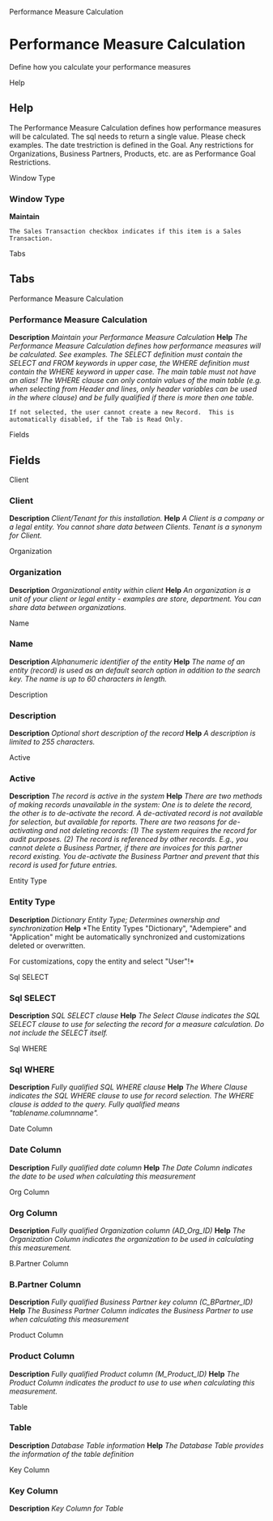 
Performance Measure Calculation
# Performance Measure Calculation


Define how you calculate your performance measures

Help
## Help

The Performance Measure Calculation defines how performance measures will be calculated. 
The sql needs to return a single value.  Please check examples.
The date trestriction is defined in the Goal. 
Any restrictions for Organizations, Business Partners, Products, etc. are  as Performance Goal Restrictions.

Window Type
### Window Type

**Maintain**

```
The Sales Transaction checkbox indicates if this item is a Sales Transaction.
```

Tabs
## Tabs


Performance Measure Calculation
### Performance Measure Calculation

**Description**
 *Maintain your Performance Measure Calculation*
**Help**
 *The Performance Measure Calculation defines how performance measures will be calculated. See examples.
The SELECT definition must contain the SELECT and FROM keywords in upper case, the WHERE definition must contain the WHERE keyword in upper case.  The main table must not have an alias!  The WHERE clause can only contain values of the main table (e.g. when selecting from Header and lines, only header variables can be used in the where clause) and be fully qualified if there is more then one table.*

```
If not selected, the user cannot create a new Record.  This is automatically disabled, if the Tab is Read Only.
```
Fields
## Fields


Client
### Client

**Description**
 *Client/Tenant for this installation.*
**Help**
 *A Client is a company or a legal entity. You cannot share data between Clients. Tenant is a synonym for Client.*

Organization
### Organization

**Description**
 *Organizational entity within client*
**Help**
 *An organization is a unit of your client or legal entity - examples are store, department. You can share data between organizations.*

Name
### Name

**Description**
 *Alphanumeric identifier of the entity*
**Help**
 *The name of an entity (record) is used as an default search option in addition to the search key. The name is up to 60 characters in length.*

Description
### Description

**Description**
 *Optional short description of the record*
**Help**
 *A description is limited to 255 characters.*

Active
### Active

**Description**
 *The record is active in the system*
**Help**
 *There are two methods of making records unavailable in the system: One is to delete the record, the other is to de-activate the record. A de-activated record is not available for selection, but available for reports.
There are two reasons for de-activating and not deleting records:
(1) The system requires the record for audit purposes.
(2) The record is referenced by other records. E.g., you cannot delete a Business Partner, if there are invoices for this partner record existing. You de-activate the Business Partner and prevent that this record is used for future entries.*

Entity Type
### Entity Type

**Description**
 *Dictionary Entity Type; Determines ownership and synchronization*
**Help**
 *The Entity Types "Dictionary", "Adempiere" and "Application" might be automatically synchronized and customizations deleted or overwritten.  

For customizations, copy the entity and select "User"!*

Sql SELECT
### Sql SELECT

**Description**
 *SQL SELECT clause*
**Help**
 *The Select Clause indicates the SQL SELECT clause to use for selecting the record for a measure calculation. Do not include the SELECT itself.*

Sql WHERE
### Sql WHERE

**Description**
 *Fully qualified SQL WHERE clause*
**Help**
 *The Where Clause indicates the SQL WHERE clause to use for record selection. The WHERE clause is added to the query. Fully qualified means "tablename.columnname".*

Date Column
### Date Column

**Description**
 *Fully qualified date column*
**Help**
 *The Date Column indicates the date to be used when calculating this measurement*

Org Column
### Org Column

**Description**
 *Fully qualified Organization column (AD_Org_ID)*
**Help**
 *The Organization Column indicates the organization to be used in calculating this measurement.*

B.Partner Column
### B.Partner Column

**Description**
 *Fully qualified Business Partner key column (C_BPartner_ID)*
**Help**
 *The Business Partner Column indicates the Business Partner to use when calculating this measurement*

Product Column
### Product Column

**Description**
 *Fully qualified Product column (M_Product_ID)*
**Help**
 *The Product Column indicates the product to use to use when calculating this measurement.*

Table
### Table

**Description**
 *Database Table information*
**Help**
 *The Database Table provides the information of the table definition*

Key Column
### Key Column

**Description**
 *Key Column for Table*
